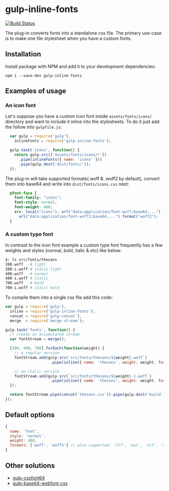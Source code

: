 # gulp-inline-fonts

[![Build Status](https://travis-ci.org/jalkoby/gulp-inline-fonts.svg?branch=master)](https://travis-ci.org/jalkoby/gulp-inline-fonts)

The plug-in converts fonts into a standalone css file. The primary use-case is to make one file stylesheet when you have a custom fonts.

## Installation

Install package with NPM and add it to your development dependencies:

`npm i --save-dev gulp-inline-fonts`

## Examples of usage

### An icon font

Let's suppose you have a custom icon font inside `assets/fonts/icons/` directory and want to include it inline into the stylesheets. To do it just add the follow into `gulpfile.js`:
```js
  var gulp = require('gulp'),
    inlineFonts = require('gulp-inline-fonts');

  gulp.task('icons', function() {
    return gulp.src(['assets/fonts/icons/*'])
      .pipe(inlineFonts({ name: 'icons' }))
      .pipe(gulp.dest('dist/fonts/'));
  });
```
The plug-in will take supported formats(.woff & .woff2 by default), convert them into base64 and write into `dist/fonts/icons.css` next:

```css
  @font-face {
    font-family: "icons";
    font-style: normal;
    font-weight: 400;
    src: local("icons"), url("data:application/font-woff;base64,...") format("woff"),
      url("data:application/font-woff2;base64,...") format("woff2");
  }
```

### A custom type font

In contrast to the icon font example a custom type font frequently has a few weights and styles (normal, bold,
italic & etc) like below:

```bash
$: ls src/fonts/thesans
200.woff   # light
200-i.woff # italic light
400.woff   # normal
400-i.woff # italic
700.woff   # bold
700-i.woff # italic bold
```

To compile them into a single css file add this code:

```js
var gulp = require('gulp'),
  inline = require('gulp-inline-fonts'),
  concat = require('gulp-concat'),
  merge  = require('merge-stream');

gulp.task('fonts', function() {
  // create an accumulated stream
  var fontStream = merge();

  [200, 400, 700].forEach(function(weight) {
    // a regular version
    fontStream.add(gulp.src(`src/fonts/thesans/${weight}.woff`)
                    .pipe(inline({ name: 'thesans', weight: weight, format: ['woff'] })));

    // an italic version
    fontStream.add(gulp.src(`src/fonts/thesans/${weight}-i.woff`)
                    .pipe(inline({ name: 'thesans', weight: weight, format: ['woff'], style: 'italic' })));
  });

  return fontStream.pipe(concat('thesans.css')).pipe(gulp.dest('build'));
});
```

## Default options
```js
{
  name: 'font',
  style: 'normal',
  weight: 400,
  formats: ['woff', 'woff2'] // also supported: 'ttf', 'eot', 'otf', 'svg'
}
```

## Other solutions
- [gulp-cssfont64](https://github.com/247even/gulp-cssfont64/tree/master/test)
- [gulp-base64-webfont-css](https://github.com/ygoto3/gulp-base64-webfont-css)
